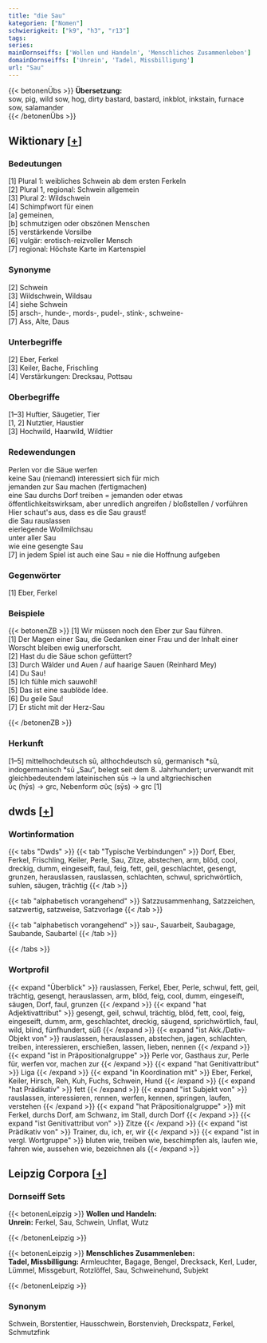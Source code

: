 ```yaml
---
title: "die Sau"
kategorien: ["Nomen"]
schwierigkeit: ["k9", "h3", "r13"]
tags:
series:
mainDornseiffs: ['Wollen und Handeln', 'Menschliches Zusammenleben']
domainDornseiffs: ['Unrein', 'Tadel, Missbilligung']
url: "Sau"
---
```


{{< betonenÜbs >}}
**Übersetzung:**  
sow, pig, wild sow, hog, dirty bastard, bastard, inkblot, inkstain, furnace sow, salamander  
{{< /betonenÜbs >}}

## Wiktionary [[+](https://de.wiktionary.org/wiki/Sau)]

### Bedeutungen
[1] Plural 1: weibliches Schwein ab dem ersten Ferkeln  
[2] Plural 1, regional: Schwein allgemein  
[3] Plural 2: Wildschwein  
[4] Schimpfwort für einen  
[a] gemeinen,  
[b] schmutzigen oder obszönen Menschen  
[5] verstärkende Vorsilbe  
[6] vulgär: erotisch-reizvoller Mensch  
[7] regional: Höchste Karte im Kartenspiel  

### Synonyme
[2] Schwein  
[3] Wildschwein, Wildsau  
[4] siehe Schwein  
[5] arsch-, hunde-, mords-, pudel-, stink-, schweine-  
[7] Ass, Alte, Daus  

### Unterbegriffe
[2] Eber, Ferkel  
[3] Keiler, Bache, Frischling  
[4] Verstärkungen: Drecksau, Pottsau  

### Oberbegriffe
[1–3] Huftier, Säugetier, Tier  
[1, 2] Nutztier, Haustier  
[3] Hochwild, Haarwild, Wildtier  

### Redewendungen
Perlen vor die Säue werfen  
keine Sau (niemand) interessiert sich für mich  
jemanden zur Sau machen (fertigmachen)  
eine Sau durchs Dorf treiben = jemanden oder etwas öffentlichkeitswirksam, aber unredlich angreifen / bloßstellen / vorführen  
Hier schaut's aus, dass es die Sau graust!  
die Sau rauslassen  
eierlegende Wollmilchsau  
unter aller Sau  
wie eine gesengte Sau  
[7] in jedem Spiel ist auch eine Sau = nie die Hoffnung aufgeben  

### Gegenwörter
[1] Eber, Ferkel  

### Beispiele
{{< betonenZB >}}
[1] Wir müssen noch den Eber zur Sau führen.  
[1] Der Magen einer Sau, die Gedanken einer Frau und der Inhalt einer Worscht bleiben ewig unerforscht.  
[2] Hast du die Säue schon gefüttert?  
[3] Durch Wälder und Auen / auf haarige Sauen (Reinhard Mey)  
[4] Du Sau!  
[5] Ich fühle mich sauwohl!  
[5] Das ist eine saublöde Idee.  
[6] Du geile Sau!  
[7] Er sticht mit der Herz-Sau  

{{< /betonenZB >}}
### Herkunft
[1–5] mittelhochdeutsch sū, althochdeutsch sū, germanisch *sū, indogermanisch *sū „Sau“, belegt seit dem 8. Jahrhundert; urverwandt mit gleichbedeutendem lateinischen sūs → la und altgriechischen ὗς (hȳs) → grc, Nebenform σῦς (sȳs) → grc [1]  



## dwds [[+](https://www.dwds.de/wb/Sau)]

### Wortinformation
{{< tabs "Dwds" >}}
{{< tab "Typische Verbindungen" >}}
Dorf, Eber, Ferkel, Frischling, Keiler, Perle, Sau, Zitze, abstechen, arm, blöd, cool, dreckig, dumm, eingeseift, faul, feig, fett, geil, geschlachtet, gesengt, grunzen, herauslassen, rauslassen, schlachten, schwul, sprichwörtlich, suhlen, säugen, trächtig
{{< /tab >}}

{{< tab "alphabetisch vorangehend" >}}
Satzzusammenhang, Satzzeichen, satzwertig, satzweise, Satzvorlage
{{< /tab >}}

{{< tab "alphabetisch vorangehend" >}}
sau-, Sauarbeit, Saubagage, Saubande, Saubartel
{{< /tab >}}

{{< /tabs >}}

### Wortprofil
{{< expand "Überblick" >}} rauslassen, Ferkel, Eber, Perle, schwul, fett, geil, trächtig, gesengt, herauslassen, arm, blöd, feig, cool, dumm, eingeseift, säugen, Dorf, faul, grunzen {{< /expand >}}
{{< expand "hat Adjektivattribut" >}} gesengt, geil, schwul, trächtig, blöd, fett, cool, feig, eingeseift, dumm, arm, geschlachtet, dreckig, säugend, sprichwörtlich, faul, wild, blind, fünfhundert, süß {{< /expand >}}
{{< expand "ist Akk./Dativ-Objekt von" >}} rauslassen, herauslassen, abstechen, jagen, schlachten, treiben, interessieren, erschießen, lassen, lieben, nennen {{< /expand >}}
{{< expand "ist in Präpositionalgruppe" >}} Perle vor, Gasthaus zur, Perle für, werfen vor, machen zur {{< /expand >}}
{{< expand "hat Genitivattribut" >}} Liga {{< /expand >}}
{{< expand "in Koordination mit" >}} Eber, Ferkel, Keiler, Hirsch, Reh, Kuh, Fuchs, Schwein, Hund {{< /expand >}}
{{< expand "hat Prädikativ" >}} fett {{< /expand >}}
{{< expand "ist Subjekt von" >}} rauslassen, interessieren, rennen, werfen, kennen, springen, laufen, verstehen {{< /expand >}}
{{< expand "hat Präpositionalgruppe" >}} mit Ferkel, durchs Dorf, am Schwanz, im Stall, durch Dorf {{< /expand >}}
{{< expand "ist Genitivattribut von" >}} Zitze {{< /expand >}}
{{< expand "ist Prädikativ von" >}} Trainer, du, ich, er, wir {{< /expand >}}
{{< expand "ist in vergl. Wortgruppe" >}} bluten wie, treiben wie, beschimpfen als, laufen wie, fahren wie, aussehen wie, bezeichnen als {{< /expand >}}

## Leipzig Corpora [[+](https://corpora.uni-leipzig.de/en/res?word=Sau&corpusId=deu_newscrawl-public_2018)]

### Dornseiff Sets
{{< betonenLeipzig >}}
**Wollen und Handeln:**  
**Unrein:** Ferkel, Sau, Schwein, Unflat, Wutz  

{{< /betonenLeipzig >}}


{{< betonenLeipzig >}}
**Menschliches Zusammenleben:**  
**Tadel, Missbilligung:** Armleuchter, Bagage, Bengel, Drecksack, Kerl, Luder, Lümmel, Missgeburt, Rotzlöffel, Sau, Schweinehund, Subjekt  

{{< /betonenLeipzig >}}

### Synonym
Schwein, Borstentier, Hausschwein, Borstenvieh, Dreckspatz, Ferkel, Schmutzfink

